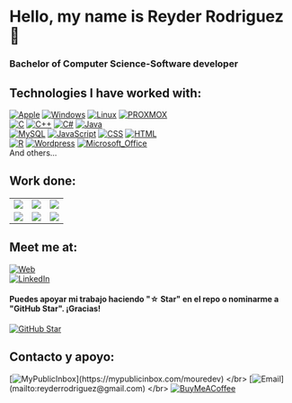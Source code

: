 # Hello, my name is Reyder Rodriguez 🙌
### Bachelor of Computer Science-Software developer



## Technologies I have worked with:
[![Apple](https://img.shields.io/badge/iOS-999999?style=for-the-badge&logo=apple&logoColor=white&labelColor=101010)]()
[![Windows](https://img.shields.io/badge/Windows-FA7343?style=for-the-badge&logo=windows&logoColor=white&labelColor=101010)]()
[![Linux](https://img.shields.io/badge/Linux-1575F9?style=for-the-badge&logo=linux&logoColor=white&labelColor=101010)]()
[![PROXMOX](https://img.shields.io/badge/PROXMOX-1575F9?style=for-the-badge&logo=proxmox&logoColor=white&labelColor=101010)]()
</br>
[![C](https://img.shields.io/badge/C-3DDC84?style=for-the-badge&logo=c&logoColor=white&labelColor=101010)]()
[![C++](https://img.shields.io/badge/C++-0095D5?style=for-the-badge&logo=cplusplus&logoColor=white&labelColor=101010)]()
[![C#](https://img.shields.io/badge/csharp-4479A1?style=for-the-badge&logo=csharp&logoColor=white&labelColor=101010)]()
[![Java](https://img.shields.io/badge/Java-007396?style=for-the-badge&logo=java&logoColor=white&labelColor=101010)]()
</br>
[![MySQL](https://img.shields.io/badge/MySQL-4479A1?style=for-the-badge&logo=mysql&logoColor=white&labelColor=101010)]()
[![JavaScript](https://img.shields.io/badge/JavaScript-F7DF1E?style=for-the-badge&logo=javascript&logoColor=white&labelColor=101010)]()
[![CSS](https://img.shields.io/badge/CSS-232F3E?style=for-the-badge&logo=css3&logoColor=white&labelColor=101010)]()
[![HTML](https://img.shields.io/badge/HTML-4285F4?style=for-the-badge&logo=html5&logoColor=white&labelColor=101010)]()
</br>
[![R](https://img.shields.io/badge/R-FFCA28?style=for-the-badge&logo=r&logoColor=white&labelColor=101010)]()
[![Wordpress](https://img.shields.io/badge/Wordpress-339933?style=for-the-badge&logo=wordpress&logoColor=white&labelColor=101010)]()
[![Microsoft_Office](https://img.shields.io/badge/Microsoft_Office-4479A1?style=for-the-badge&logo=microsoftoffice&logoColor=white&labelColor=101010)]()
</br>
And others...

## Work done:

<table style="width:100%">
<tr>
<td>
<a href="">
<img src="https://omegaup.com/media/dist/badges/problemOfTheWeekWithOmegaUp.svg">
</a>
</td>
<td>
<a href="">
<img src="https://omegaup.com/media/dist/badges/problemOfTheWeekWithOmegaUp.svg">
</a>
</td>
<td>
<a href="">
<img src="https://omegaup.com/media/dist/badges/problemOfTheWeekWithOmegaUp.svg">
</a>
</td>
</tr>
<tr>
<td>
<a href="">
<img src="https://omegaup.com/media/dist/badges/problemOfTheWeekWithOmegaUp.svg">
</a>
</td>
<td>
<a href="">
<img src="https://omegaup.com/media/dist/badges/problemOfTheWeekWithOmegaUp.svg">
</a>
</td>
<td>
<a href="">
<img src="https://omegaup.com/media/dist/badges/problemOfTheWeekWithOmegaUp.svg">
</a>
</td>
</tr>
</table>

## Meet me at:
[![Web](https://img.shields.io/badge/Web-Reyder_Rodriguez.com-14a1f0?style=for-the-badge&logo=dev.to&logoColor=white&labelColor=101010)](https://reyder_rodriguez.com)
</br>
[![LinkedIn](https://img.shields.io/badge/LinkedIn-Reyder_Rodriguez-0077B5?style=for-the-badge&logo=linkedin&logoColor=white&labelColor=101010)](https://www.linkedin.com/in/reyder-rodríguez-nieto-63a0081a4)

#### Puedes apoyar mi trabajo haciendo "☆ Star" en el repo o nominarme a "GitHub Star". ¡Gracias!

[![GitHub Star](https://img.shields.io/badge/GitHub-Nominar_a_star-yellow?style=for-the-badge&logo=github&logoColor=white&labelColor=101010)](https://stars.github.com/nominate/)


## Contacto y apoyo:

[![MyPublicInbox](https://img.shields.io/badge/MyPublicInbox-MENSAJE+CAFÉ_(RESPUESTA_RÁPIDA)_Gracias!-orange?style=for-the-badge&logo=Microsoft+Outlook&logoColor=white&labelColor=101010)](https://mypublicinbox.com/mouredev)
</br>
[![Email](https://img.shields.io/badge/braismoure@mouredev.com-email_personal_(respuesta_lenta)-D14836?style=for-the-badge&logo=gmail&logoColor=white&labelColor=101010)](mailto:reyderrodriguez@gmail.com)
</br>
[![BuyMeACoffee](https://img.shields.io/badge/Buy_Me_A_Coffee-apoya_mi_trabajo-FFDD00?style=for-the-badge&logo=buy-me-a-coffee&logoColor=white&labelColor=101010)](https://www.buymeacoffee.com/mouredev)
